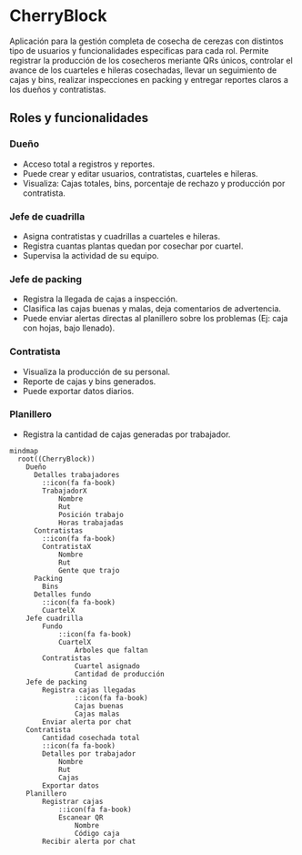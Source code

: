 
# CherryBlock

Aplicación para la gestión completa de cosecha de cerezas con distintos tipo de usuarios y funcionalidades especificas para cada rol. Permite registrar la producción de los cosecheros meriante QRs únicos, controlar el avance de los cuarteles e hileras cosechadas, llevar un seguimiento de cajas y bins, realizar inspecciones en packing y entregar reportes claros a los dueños y contratistas.

## Roles y funcionalidades
### Dueño
* Acceso total a registros y reportes.
* Puede crear y editar usuarios, contratistas, cuarteles e hileras.
* Visualiza: Cajas totales, bins, porcentaje de rechazo y producción por contratista.

### Jefe de cuadrilla
* Asigna contratistas y cuadrillas a cuarteles e hileras.
* Registra cuantas plantas quedan por cosechar por cuartel.
* Supervisa la actividad de su equipo.

### Jefe de packing
* Registra la llegada de cajas a inspección.
* Clasifica las cajas buenas y malas, deja comentarios de advertencia.
* Puede enviar alertas directas al planillero sobre los problemas (Ej: caja con hojas, bajo llenado).

### Contratista
* Visualiza la producción de su personal.
* Reporte de cajas y bins generados.
* Puede exportar datos diarios.

### Planillero
* Registra la cantidad de cajas generadas por trabajador.


```mermaid
mindmap
  root((CherryBlock))
    Dueño
      Detalles trabajadores
        ::icon(fa fa-book)
        TrabajadorX
            Nombre
            Rut
            Posición trabajo
            Horas trabajadas
      Contratistas
        ::icon(fa fa-book)
        ContratistaX
            Nombre
            Rut
            Gente que trajo
      Packing
        Bins
      Detalles fundo
        ::icon(fa fa-book)
        CuartelX
    Jefe cuadrilla
        Fundo
            ::icon(fa fa-book)
            CuartelX
                Árboles que faltan
        Contratistas
                Cuartel asignado 
                Cantidad de producción
    Jefe de packing
        Registra cajas llegadas
                ::icon(fa fa-book)
                Cajas buenas
                Cajas malas
        Enviar alerta por chat
    Contratista
        Cantidad cosechada total
        ::icon(fa fa-book)
        Detalles por trabajador
            Nombre
            Rut
            Cajas
        Exportar datos
    Planillero
        Registrar cajas
            ::icon(fa fa-book)
            Escanear QR
                Nombre
                Código caja
        Recibir alerta por chat



    
```
